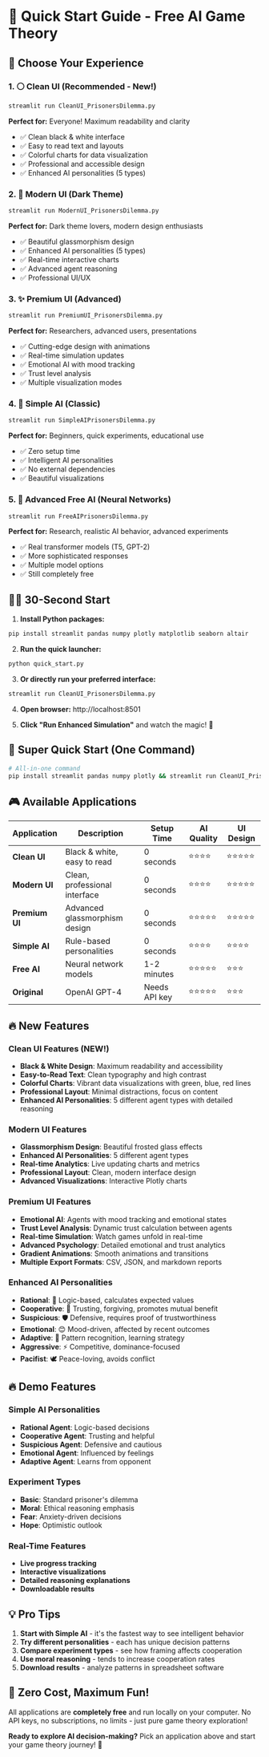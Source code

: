 # 🚀 Quick Start Guide - Free AI Game Theory

## 🎯 Choose Your Experience

### 1. ⚪ Clean UI (Recommended - New!)
```bash
streamlit run CleanUI_PrisonersDilemma.py
```
**Perfect for:** Everyone! Maximum readability and clarity
- ✅ Clean black & white interface
- ✅ Easy to read text and layouts
- ✅ Colorful charts for data visualization
- ✅ Professional and accessible design
- ✅ Enhanced AI personalities (5 types)

### 2. 🚀 Modern UI (Dark Theme)
```bash
streamlit run ModernUI_PrisonersDilemma.py
```
**Perfect for:** Dark theme lovers, modern design enthusiasts
- ✅ Beautiful glassmorphism design
- ✅ Enhanced AI personalities (5 types)
- ✅ Real-time interactive charts
- ✅ Advanced agent reasoning
- ✅ Professional UI/UX

### 3. ✨ Premium UI (Advanced)
```bash
streamlit run PremiumUI_PrisonersDilemma.py
```
**Perfect for:** Researchers, advanced users, presentations
- ✅ Cutting-edge design with animations
- ✅ Real-time simulation updates
- ✅ Emotional AI with mood tracking
- ✅ Trust level analysis
- ✅ Multiple visualization modes

### 4. 🤖 Simple AI (Classic)
```bash
streamlit run SimpleAIPrisonersDilemma.py
```
**Perfect for:** Beginners, quick experiments, educational use
- ✅ Zero setup time
- ✅ Intelligent AI personalities
- ✅ No external dependencies
- ✅ Beautiful visualizations

### 5. 🧠 Advanced Free AI (Neural Networks)
```bash
streamlit run FreeAIPrisonersDilemma.py
```
**Perfect for:** Research, realistic AI behavior, advanced experiments
- ✅ Real transformer models (T5, GPT-2)
- ✅ More sophisticated responses
- ✅ Multiple model options
- ✅ Still completely free

## 🏃‍♂️ 30-Second Start

1. **Install Python packages:**
```bash
pip install streamlit pandas numpy plotly matplotlib seaborn altair
```

2. **Run the quick launcher:**
```bash
python quick_start.py
```

3. **Or directly run your preferred interface:**
```bash
streamlit run CleanUI_PrisonersDilemma.py
```

4. **Open browser:** http://localhost:8501

5. **Click "Run Enhanced Simulation"** and watch the magic! 🎉

## 🚀 Super Quick Start (One Command)
```bash
# All-in-one command
pip install streamlit pandas numpy plotly && streamlit run CleanUI_PrisonersDilemma.py
```

## 🎮 Available Applications

| Application | Description | Setup Time | AI Quality | UI Design |
|-------------|-------------|------------|------------|-----------|
| **Clean UI** | Black & white, easy to read | 0 seconds | ⭐⭐⭐⭐ | ⭐⭐⭐⭐⭐ |
| **Modern UI** | Clean, professional interface | 0 seconds | ⭐⭐⭐⭐ | ⭐⭐⭐⭐⭐ |
| **Premium UI** | Advanced glassmorphism design | 0 seconds | ⭐⭐⭐⭐⭐ | ⭐⭐⭐⭐⭐ |
| **Simple AI** | Rule-based personalities | 0 seconds | ⭐⭐⭐⭐ | ⭐⭐⭐⭐ |
| **Free AI** | Neural network models | 1-2 minutes | ⭐⭐⭐⭐⭐ | ⭐⭐⭐ |
| **Original** | OpenAI GPT-4 | Needs API key | ⭐⭐⭐⭐⭐ | ⭐⭐⭐ |

## 🔥 New Features

### Clean UI Features (NEW!)
- **Black & White Design**: Maximum readability and accessibility
- **Easy-to-Read Text**: Clean typography and high contrast
- **Colorful Charts**: Vibrant data visualizations with green, blue, red lines
- **Professional Layout**: Minimal distractions, focus on content
- **Enhanced AI Personalities**: 5 different agent types with detailed reasoning
### Modern UI Features
- **Glassmorphism Design**: Beautiful frosted glass effects
- **Enhanced AI Personalities**: 5 different agent types
- **Real-time Analytics**: Live updating charts and metrics
- **Professional Layout**: Clean, modern interface design
- **Advanced Visualizations**: Interactive Plotly charts

### Premium UI Features  
- **Emotional AI**: Agents with mood tracking and emotional states
- **Trust Level Analysis**: Dynamic trust calculation between agents
- **Real-time Simulation**: Watch games unfold in real-time
- **Advanced Psychology**: Detailed emotional and trust analytics
- **Gradient Animations**: Smooth animations and transitions
- **Multiple Export Formats**: CSV, JSON, and markdown reports

### Enhanced AI Personalities
- **Rational**: 🧠 Logic-based, calculates expected values
- **Cooperative**: 🤝 Trusting, forgiving, promotes mutual benefit  
- **Suspicious**: 🛡️ Defensive, requires proof of trustworthiness
- **Emotional**: 😊 Mood-driven, affected by recent outcomes
- **Adaptive**: 🔄 Pattern recognition, learning strategy
- **Aggressive**: ⚡ Competitive, dominance-focused
- **Pacifist**: 🕊️ Peace-loving, avoids conflict

## 🔥 Demo Features

### Simple AI Personalities
- **Rational Agent**: Logic-based decisions
- **Cooperative Agent**: Trusting and helpful
- **Suspicious Agent**: Defensive and cautious
- **Emotional Agent**: Influenced by feelings
- **Adaptive Agent**: Learns from opponent

### Experiment Types
- **Basic**: Standard prisoner's dilemma
- **Moral**: Ethical reasoning emphasis
- **Fear**: Anxiety-driven decisions
- **Hope**: Optimistic outlook

### Real-Time Features
- **Live progress tracking**
- **Interactive visualizations**
- **Detailed reasoning explanations**
- **Downloadable results**

## 💡 Pro Tips

1. **Start with Simple AI** - it's the fastest way to see intelligent behavior
2. **Try different personalities** - each has unique decision patterns
3. **Compare experiment types** - see how framing affects cooperation
4. **Use moral reasoning** - tends to increase cooperation rates
5. **Download results** - analyze patterns in spreadsheet software

## 🎯 Zero Cost, Maximum Fun!

All applications are **completely free** and run locally on your computer. No API keys, no subscriptions, no limits - just pure game theory exploration!

**Ready to explore AI decision-making?** Pick an application above and start your game theory journey! 🚀
